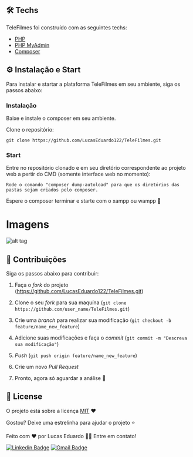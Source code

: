 ## 🛠 Techs

TeleFilmes foi construído com as seguintes techs:

- [PHP](https://www.php.net/)
- [PHP MyAdmin](https://www.phpmyadmin.net/)
- [Composer](https://getcomposer.org/)

## ⚙ Instalação e Start

Para instalar e startar a plataforma TeleFilmes em seu ambiente, siga os passos abaixo:

### Instalação
Baixe e instale o composer em seu ambiente.

Clone o repositório:
```
git clone https://github.com/LucasEduardo122/TeleFilmes.git
```

### Start

Entre no repositório clonado e em seu diretório correspondente ao projeto web a pertir do CMD (somente interface web no momento):
```
Rode o comando "composer dump-autoload" para que os diretórios das pastas sejam criados pelo composer.
```
Espere o composer terminar e starte com o xampp ou wampp 🚀

# Imagens
![alt tag](https://media-exp1.licdn.com/dms/image/C4E22AQGq-QBPILObgA/feedshare-shrink_2048_1536/0?e=1603324800&v=beta&t=JY0QqTUtkTASydVNR6mld3pO-feVnj0_p9K0cAPNk4Q)

## 🤝 Contribuições

Siga os passos abaixo para contribuir:

1. Faça o *fork* do projeto (<https://github.com/LucasEduardo122/TeleFilmes.git>)

2. Clone o seu *fork* para sua maquína (`git clone https://github.com/user_name/TeleFilmes.git`)

3. Crie uma *branch* para realizar sua modificação (`git checkout -b feature/name_new_feature`)

4. Adicione suas modificações e faça o *commit* (`git commit -m "Descreva sua modificação"`)

5. *Push* (`git push origin feature/name_new_feature`)

6. Crie um novo *Pull Request*

7. Pronto, agora só aguardar a análise 🚀 

## 📜 License

O projeto está sobre a licença [MIT](./LICENSE) ❤️ 

Gostou? Deixe uma estrelinha para ajudar o projeto ⭐

Feito com ❤️ por Lucas Eduardo 👋🏽 Entre em contato!



[![Linkedin Badge](https://img.shields.io/badge/-Lucas-blue?style=flat-square&logo=Linkedin&logoColor=white&link=https://www.linkedin.com/in/lucas-eduardo-4a11a61a2)](https://www.linkedin.com/in/lucas-eduardo-4a11a61a2) 
[![Gmail Badge](https://img.shields.io/badge/-luklucas42@gmail.com-c14438?style=flat-square&logo=Gmail&logoColor=white&link=mailto:luklucas42@gmail.com)](mailto:luklucas42@gmail.com)


